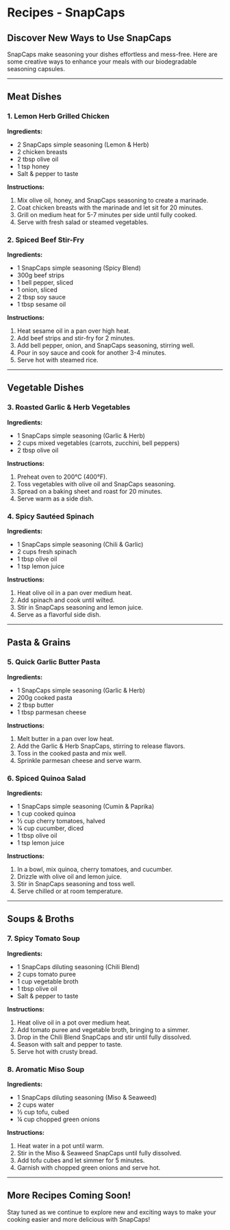 # Recipes - SnapCaps

## Discover New Ways to Use SnapCaps
SnapCaps make seasoning your dishes effortless and mess-free. Here are some creative ways to enhance your meals with our biodegradable seasoning capsules.

---

## Meat Dishes

### 1. Lemon Herb Grilled Chicken
**Ingredients:**
- 2 SnapCaps simple seasoning (Lemon & Herb)
- 2 chicken breasts
- 2 tbsp olive oil
- 1 tsp honey
- Salt & pepper to taste

**Instructions:**
1. Mix olive oil, honey, and SnapCaps seasoning to create a marinade.
2. Coat chicken breasts with the marinade and let sit for 20 minutes.
3. Grill on medium heat for 5-7 minutes per side until fully cooked.
4. Serve with fresh salad or steamed vegetables.

### 2. Spiced Beef Stir-Fry
**Ingredients:**
- 1 SnapCaps simple seasoning (Spicy Blend)
- 300g beef strips
- 1 bell pepper, sliced
- 1 onion, sliced
- 2 tbsp soy sauce
- 1 tbsp sesame oil

**Instructions:**
1. Heat sesame oil in a pan over high heat.
2. Add beef strips and stir-fry for 2 minutes.
3. Add bell pepper, onion, and SnapCaps seasoning, stirring well.
4. Pour in soy sauce and cook for another 3-4 minutes.
5. Serve hot with steamed rice.

---

## Vegetable Dishes

### 3. Roasted Garlic & Herb Vegetables
**Ingredients:**
- 1 SnapCaps simple seasoning (Garlic & Herb)
- 2 cups mixed vegetables (carrots, zucchini, bell peppers)
- 2 tbsp olive oil

**Instructions:**
1. Preheat oven to 200°C (400°F).
2. Toss vegetables with olive oil and SnapCaps seasoning.
3. Spread on a baking sheet and roast for 20 minutes.
4. Serve warm as a side dish.

### 4. Spicy Sautéed Spinach
**Ingredients:**
- 1 SnapCaps simple seasoning (Chili & Garlic)
- 2 cups fresh spinach
- 1 tbsp olive oil
- 1 tsp lemon juice

**Instructions:**
1. Heat olive oil in a pan over medium heat.
2. Add spinach and cook until wilted.
3. Stir in SnapCaps seasoning and lemon juice.
4. Serve as a flavorful side dish.

---

## Pasta & Grains

### 5. Quick Garlic Butter Pasta
**Ingredients:**
- 1 SnapCaps simple seasoning (Garlic & Herb)
- 200g cooked pasta
- 2 tbsp butter
- 1 tbsp parmesan cheese

**Instructions:**
1. Melt butter in a pan over low heat.
2. Add the Garlic & Herb SnapCaps, stirring to release flavors.
3. Toss in the cooked pasta and mix well.
4. Sprinkle parmesan cheese and serve warm.

### 6. Spiced Quinoa Salad
**Ingredients:**
- 1 SnapCaps simple seasoning (Cumin & Paprika)
- 1 cup cooked quinoa
- ½ cup cherry tomatoes, halved
- ¼ cup cucumber, diced
- 1 tbsp olive oil
- 1 tsp lemon juice

**Instructions:**
1. In a bowl, mix quinoa, cherry tomatoes, and cucumber.
2. Drizzle with olive oil and lemon juice.
3. Stir in SnapCaps seasoning and toss well.
4. Serve chilled or at room temperature.

---

## Soups & Broths

### 7. Spicy Tomato Soup
**Ingredients:**
- 1 SnapCaps diluting seasoning (Chili Blend)
- 2 cups tomato puree
- 1 cup vegetable broth
- 1 tbsp olive oil
- Salt & pepper to taste

**Instructions:**
1. Heat olive oil in a pot over medium heat.
2. Add tomato puree and vegetable broth, bringing to a simmer.
3. Drop in the Chili Blend SnapCaps and stir until fully dissolved.
4. Season with salt and pepper to taste.
5. Serve hot with crusty bread.

### 8. Aromatic Miso Soup
**Ingredients:**
- 1 SnapCaps diluting seasoning (Miso & Seaweed)
- 2 cups water
- ½ cup tofu, cubed
- ¼ cup chopped green onions

**Instructions:**
1. Heat water in a pot until warm.
2. Stir in the Miso & Seaweed SnapCaps until fully dissolved.
3. Add tofu cubes and let simmer for 5 minutes.
4. Garnish with chopped green onions and serve hot.

---

## More Recipes Coming Soon!
Stay tuned as we continue to explore new and exciting ways to make your cooking easier and more delicious with SnapCaps!
